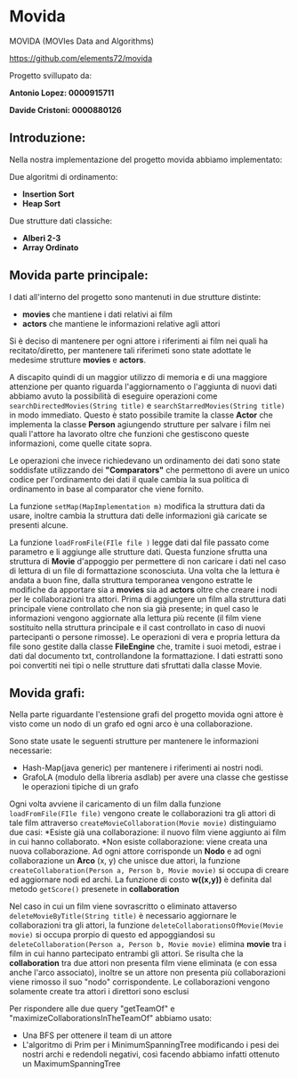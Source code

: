 # Movida
MOVIDA (MOVIes Data and Algorithms)

https://github.com/elements72/movida

Progetto svillupato da:

**Antonio Lopez: 0000915711**

**Davide Cristoni: 0000880126**

## Introduzione:

Nella nostra implementazione del progetto movida abbiamo implementato:

Due algoritmi di ordinamento:
* **Insertion Sort**
* **Heap Sort** 

Due strutture dati classiche:
* **Alberi 2-3**
* **Array Ordinato**


## Movida parte principale:  
I dati all'interno del progetto sono mantenuti in due strutture distinte:
* **movies** che mantiene i dati relativi ai film
* **actors** che mantiene le informazioni relative agli attori

Si è deciso di mantenere per ogni attore i riferimenti ai film nei quali ha recitato/diretto,
per mantenere tali riferimeti sono state adottate le medesime strutture  **movies** e **actors**. 

A discapito quindi di un maggior utilizzo di memoria e di una maggiore attenzione per quanto riguarda l'aggiornamento o l'aggiunta di nuovi dati abbiamo avuto la possibilità di eseguire operazioni come ```searchDirectedMovies(String title)``` e ```searchStarredMovies(String title)``` in modo immediato. Questo è stato possibile tramite la classe **Actor** che implementa la classe **Person** agiungendo strutture per salvare i film nei quali l'attore ha lavorato oltre che funzioni che gestiscono queste informazioni, come quelle citate sopra.

Le operazioni che invece richiedevano un ordinamento dei dati sono state soddisfate utilizzando dei **"Comparators"** che permettono di avere un unico codice per 
l'ordinamento dei dati il quale cambia la sua politica di ordinamento in base al comparator che viene fornito. 

La funzione ```setMap(MapImplementation m)``` modifica la struttura dati da usare, inoltre cambia la struttura dati delle informazioni già caricate se presenti alcune.

La funzione ```loadFromFile(FIle file )``` legge dati dal file passato come parametro e li aggiunge alle strutture dati. Questa funzione sfrutta una struttura di **Movie** d'appoggio per permettere di non caricare i dati nel caso di lettura di un file di formattazione sconosciuta. Una volta che la lettura è andata a buon fine, dalla struttura temporanea vengono estratte le modifiche da apportare sia a **movies** sia ad **actors** oltre che creare i nodi per le collaborazioni tra attori. Prima di aggiungere un film alla struttura dati principale viene controllato che non sia già presente; in quel caso le informazioni vengono aggiornate alla lettura più recente (il film viene sostituito nella struttura principale e il cast controllato in caso di nuovi partecipanti o persone rimosse). Le operazioni di vera e propria lettura da file sono gestite dalla classe **FileEngine** che, tramite i suoi metodi, estrae i dati dal documento txt, controllandone la formattazione. I dati estratti sono poi convertiti nei tipi o nelle strutture dati sfruttati dalla classe Movie.


## Movida grafi:

Nella parte riguardante l'estensione grafi del progetto movida ogni attore è visto come un nodo di un grafo ed ogni arco è una collaborazione.

Sono state usate le seguenti strutture per mantenere le informazioni necessarie:
* Hash-Map(java generic) per mantenere i riferimenti ai nostri nodi.
* GrafoLA (modulo della libreria asdlab) per avere una classe che gestisse le operazioni tipiche di un grafo

Ogni volta avviene il caricamento di un film dalla funzione ```loadFromFile(FIle file)``` vengono create le collaborazioni tra gli attori di tale film attraverso ```createMovieCollaboration(Movie movie)``` distinguiamo due casi:
*Esiste già una collaborazione: il nuovo film viene aggiunto ai film in cui hanno collaborato.
*Non esiste collaborazione: viene creata una nuova collaborazione.
Ad ogni attore corrisponde un **Nodo** e ad ogni collaborazione un **Arco** (x, y) che unisce due attori, la funzione
```createCollaboration(Person a, Person b, Movie movie)``` si occupa di creare ed aggiornare nodi ed archi.
La funzione di costo **w((x,y))** è definita dal metodo ```getScore()``` presenete in **collaboration**

Nel caso in cui un film viene sovrascritto o eliminato attaverso ```deleteMovieByTitle(String title)``` è necessario aggiornare le collaborazioni tra gli attori, la funzione ```deleteCollaborationsOfMovie(Movie movie)``` si occupa prorpio di questo ed appoggiandosi su ```deleteCollaboration(Person a, Person b, Movie movie)``` elimina **movie** tra i film in cui hanno partecipato entrambi gli attori. Se risulta che la **collaboration** tra due attori non presenta film viene eliminata (e con essa anche l'arco associato), inoltre se un attore non presenta più collaborazioni viene rimosso il suo "nodo" corrispondente. Le collaborazioni vengono solamente create tra attori i direttori sono esclusi

Per rispondere alle due query "getTeamOf" e "maximizeCollaborationsInTheTeamOf" abbiamo usato:
* Una BFS per ottenere il team di un attore
* L'algoritmo di Prim per i MinimumSpanningTree modificando i pesi dei nostri archi e redendoli negativi,
così facendo abbiamo infatti ottenuto un MaximumSpanningTree

